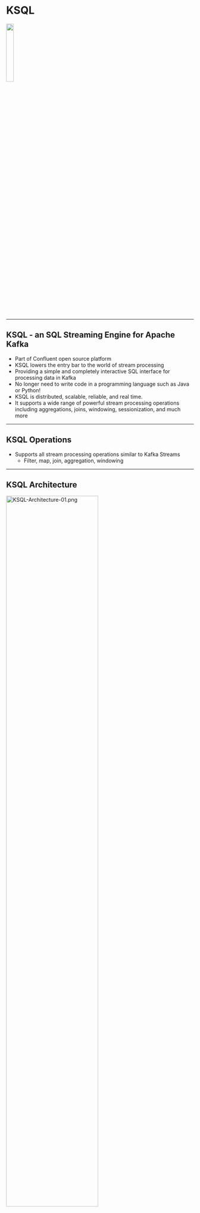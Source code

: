 # KSQL

<img src="../../assets/images/logos/KSQL-logo-1.jpg" style="width:20%;" /><!-- {"left" : 2.6, "top" : 5.84, "height" : 2.59, "width" : 2.38} -->

---

## KSQL - an SQL Streaming Engine for Apache Kafka

* Part of Confluent open source platform
* KSQL lowers the entry bar to the world of stream processing
* Providing a simple and completely interactive SQL interface for processing data in Kafka
* No longer need to write code in a programming language such as Java or Python!
* KSQL is distributed, scalable, reliable, and real time.
* It supports a wide range of powerful stream processing operations including aggregations, joins, windowing, sessionization, and much more


---
## KSQL Operations

* Supports all stream processing operations similar to Kafka Streams
    - Filter, map, join, aggregation, windowing
---
## KSQL Architecture 

<img src="../../assets/images/kafka/KSQL-Architecture-01.png" alt="KSQL-Architecture-01.png" style="width:70%;"/><!-- {"left" : 0.68, "top" : 2.15, "height" : 4.77, "width" : 8.89} -->

---

## KSQL Components


 * KSQL Server

     - Runs the Engine that executes KSQL queries

     - Runs in separate JVM from Kafka broker 

     - Can also run on separate servers

 * KSQL CLI

     - Run SQL queries interactively using CLI

     - Or through REST API (language neutral)

 * KSQL UI

     - Available via Confluent Control Center

Notes: 



---

## KSQL and Kafka Streams


<img src="../../assets/images/kafka/KSQL-Kafka-Streams.png" alt="KSQL-Kafka-Streams.png" style="width:70%;"/><!-- {"left" : 0.44, "top" : 2.68, "height" : 4.28, "width" : 9.36} -->


Notes: 

---

## KSQL vs Kafka Streams


 * Q: What does the developer write when using KSQL vs Kafka Streams? 

     - SQL queries

     - Java application for Kafka Streams

 * Q: How does the streaming app run with KSQL vs Kafka Streams?

     - On the KSQL Server

     - As a standalone JVM

Notes: 




---
## KSQL - the Streaming SQL Engine


<img src="../../assets/images/kafka/ksql-01.png" alt="ksql-01.png" style="width:65%;"/><!-- {"left" : 0.58, "top" : 2.2, "height" : 4.66, "width" : 9.1} -->



---


## KStreams vs. KSQL

<img src="../../assets/images/kafka/kstream-03.png" alt="kstream-03.png" style="width:45%;"/><!-- {"left" : 0.5, "top" : 2.98, "height" : 2.51, "width" : 4.5} -->
 &nbsp; &nbsp; <img src="../../assets/images/kafka/3rd-party/kstream-04.png" alt="kstream-04.png" style="width:45%;"/><!-- {"left" : 5.45, "top" : 3.25, "height" : 1.98, "width" : 4.3} -->


---

## Using KSQL


 * Create a KSQL Stream from a topic

```sql
CREATE STREAM clickstream 
(viewtime BIGINT, sessionid VARCHAR, domain VARCHAR) 
WITH  (KAFKA_TOPIC= clickstream', 
VALUE_FORMAT='DELIMITED', KEY='domain');
```
<!-- {"left" : 0, "top" : 1.94, "height" : 1.37, "width" : 10.25} -->

 * Create a KSQL Table from a topic

```sql
CREATE TABLE clicks 
(viewtime BIGINT, sessionid VARCHAR, domain VARCHAR) 
WITH  (KAFKA_TOPIC= clickstream', 
VALUE_FORMAT= 'DELIMITED', KEY='domain');
```
<!-- {"left" : 0, "top" : 3.85, "height" : 1.37, "width" : 10.25} -->

Notes: 




---

## KSQL Aggregation


 * Aggregations in KSQL always result in a KSQL Table

```sql
CREATE TABLE click_counts AS
    SELECT domain, count(*) FROM clickstream 
        GROUP BY domain;
```

<!-- {"left" : 0, "top" : 2.12, "height" : 1.22, "width" : 8.94} -->


 * Aggregate over a tumbling window

```sql
CREATE TABLE clicks_per_min AS
    SELECT domain, count(*) FROM clickstream
    WINDOW TUMBLING (SIZE 60 SECONDS)
        GROUP BY domain;
```
<!-- {"left" : 0, "top" : 3.71, "height" : 2.32, "width" : 8.94} -->

Notes: 

Compare this code to what was done in the Kafka Streams lab to group by and count. KSQL is so much simpler


---

## Lab: KSQL Lab

<img src="../../assets/images/icons/individual-labs.png" style="width:25%;float:right;"/><!-- {"left" : 6.76, "top" : 0.88, "height" : 4.37, "width" : 3.28} -->

* **Overview:**
    - Use KSQL to build streams and tables

* **Approximate Time:**
    - 30 - 40 mins

* **Instructions:**
    - KSQL-1

Notes:

---

## Do not use KSQL for ...

* Powerful ad-hoc query
  - Limited span of time, usually retained in Kafka
  - No indexes
* BI Reports
  - No indexes
  - No JDBC (BI tools are not good with continuous results)


---

## KSQL Use Cases

* Real-time monitoring meets real-time analytics
* Security and anomaly detection
* Online data integration
* Application Development



---

## KSQL works with Topics on same node

<img src="../../assets/images/kafka/ksql-001.png" alt="ksql-001.png" style="width:50%;float:right;"/><!-- {"left" : 5.66, "top" : 1.16, "height" : 1.76, "width" : 4.44} -->


* KSQL uses Kafka's Streams API
* Kafka + KSQL turn the database inside out
* Joining streams declaratively
* Any Kafka consumer can access the new stream


<img src="../../assets/images/kafka/ksql-002.png" alt="ksql-002.png" style="width:70%;float:left;"/><!-- {"left" : 0.58, "top" : 5.54, "height" : 1.24, "width" : 9.09} -->


---

## ksqlDB Architecture (push, meet pull)

* It stores replicated, fault-tolerant tables of data
* It allows queries and processing in SQL
* You can work interactively against a cluster via a (RESTful) network API
* With EMIT CHANGES, this will be transformed into a push query that produces a continuously updating stream of current driver position coordinates, not just the current state

<img src="../../assets/images/kafka/ksqldb-01.png" alt="ksqldb-01.png" style="width:40%;"/><!-- {"left" : 1.82, "top" : 4.81, "height" : 3.48, "width" : 6.6} -->





---
## KSQL for Quality Assurance - Use Case

* Checking for Malicious users

<img src="../../assets/images/kafka/3rd-party/usecase-01.png" alt="usecase-01.png" style="width:65%;"/><!-- {"left" : 0.39, "top" : 2.12, "height" : 1.28, "width" : 9.48} -->


* Use Grafana to visualize


<img src="../../assets/images/kafka/3rd-party/usecase-02.png" alt="usecase-02.png" style="width:65%;"/><!-- {"left" : 0.39, "top" : 5.82, "height" : 1.7, "width" : 9.48} -->



---
## Malicious User Sessions in Grafana


<img src="../../assets/images/kafka/3rd-party/malicious01.png" alt="malicious01.png" style="width:70%;"/><!-- {"left" : 0.62, "top" : 2.11, "height" : 3.77, "width" : 9.02} -->



---

## Configure Kafka connect to get new KSQL Streams into Grafana

<img src="../../assets/images/kafka/3rd-party/configure-kafka-01.png" alt="configure-kafka-01.png" style="width:65%;float:left;"/><!-- {"left" : 0.37, "top" : 1.76, "height" : 3.77, "width" : 9.5} -->


---

## KSQL Stream -> User Friendly Grafana Dashboard

* Malicious User Sessions Monitoring

<img src="../../assets/images/kafka/3rd-party/ksql-stream-01.png" alt="ksql-stream-01.png" style="width:65%;"/><!-- {"left" : 1.02, "top" : 2.25, "height" : 4.57, "width" : 8.21} -->


---

## KSQL Select, CREATE STREAM Syntax

<img src="../../assets/images/kafka/3rd-party/ksql-select-01.png" alt="ksql-select-01.png" style="width:45%;"/><!-- {"left" : 0.15, "top" : 3.04, "height" : 2.45, "width" : 5.01} --> &nbsp; &nbsp; <img src="../../assets/images/kafka/3rd-party/ksql-select-02.png" alt="ksql-select-02.png" style="width:40%;"/><!-- {"left" : 5.88, "top" : 2.99, "height" : 2.54, "width" : 4.05} -->

---

## Automatic Inference of Topic Schema (leveraging Confluent Schema Registry)

<img src="../../assets/images/kafka/3rd-party/automatic-01.png" alt="automatic-01.png" style="width:50%;"/><!-- {"left" : 0.77, "top" : 1.65, "height" : 5.76, "width" : 8.71} -->


---

## WINDOWing

<img src="../../assets/images/kafka/3rd-party/windowing-01.png" alt="windowing-01.png" style="width:65%;"/><!-- {"left" : 0.57, "top" : 1.79, "height" : 4.56, "width" : 9.11} -->



---

## KSQL Components

<img src="../../assets/images/kafka/3rd-party/ksql-components.png" alt="ksql-components.png" style="width:65%;"/><!-- {"left" : 0.47, "top" : 1.65, "height" : 3.04, "width" : 9.31} -->


---

## KSQL - Client-Server (Interactive Mode)

<img src="../../assets/images/kafka/ksql-client.png" alt="ksql-client.png" style="width:65%;"/><!-- {"left" : 1.02, "top" : 1.87, "height" : 5.34, "width" : 8.21} -->



---

## KSQL - Standalone App (Headless Mode)

<img src="../../assets/images/kafka/sql-standalone.png" alt="sql-standalone.png" style="width:50%;"/><!-- {"left" : 1.02, "top" : 1.87, "height" : 5.34, "width" : 8.21} -->



---
## KSQL - Embedded in Application (JVM Mode)


<img src="../../assets/images/kafka/ksql-embedded.png" alt="ksql-embedded.png" style="width:65%;"/><!-- {"left" : 0.43, "top" : 2.35, "height" : 4.38, "width" : 9.39} -->



---
## KSQL - Dedicating Resources


<img src="../../assets/images/kafka/ksql-dedicating.png" alt="ksql-dedicating.png" style="width:65%;"/><!-- {"left" : 0.63, "top" : 2.31, "height" : 4.45, "width" : 8.98} -->

---

## Review and Q&A

<img src="../../assets/images/icons/q-and-a-1.png" style="width:20%;float:right;" /><!-- {"left" : 8.56, "top" : 1.21, "height" : 1.15, "width" : 1.55} -->
<img src="../../assets/images/icons/quiz-icon.png" style="width:40%;float:right;clear:both;" /><!-- {"left" : 6.53, "top" : 2.66, "height" : 2.52, "width" : 3.79} -->

* Let's go over what we have covered so far

* Any questions?


